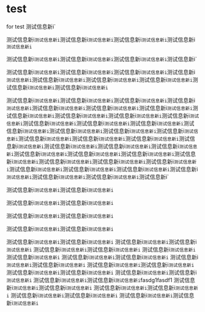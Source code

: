 # test
for test
测试信息新i`

测试信息新i`测试信息新i`测试信息新i`测试信息新i`测试信息新i`测试信息新i`测试信息新i`测试信息新i`

测试信息新i`测试信息新i`测试信息新i`测试信息新i`测试信息新i`测试信息新i`测试信息新i`







测试信息新i`测试信息新i`测试信息新i`测试信息新i`测试信息新i`测试信息新i`测试信息新i`测试信息新i`测试信息新i`测试信息新i`测试信息新i`测试信息新i`测试信息新i`测试信息新i`测试信息新i`测试信息新i`测试信息新i`测试信息新i`












测试信息新i`测试信息新i`测试信息新i`测试信息新i`测试信息新i`测试信息新i`测试信息新i`测试信息新i`测试信息新i`测试信息新i`测试信息新i`测试信息新i`测试信息新i`测试信息新i`测试信息新i`测试信息新i`测试信息新i`测试信息新i`测试信息新i`测试信息新i`测试信息新i`测试信息新i`测试信息新i`测试信息新i`测试信息新i`测试信息新i`测试信息新i`测试信息新i`测试信息新i`测试信息新i`测试信息新i`测试信息新i`测试信息新i`测试信息新i`测试信息新i`测试信息新i`测试信息新i`测试信息新i`测试信息新i`测试信息新i`测试信息新i`测试信息新i`测试信息新i`测试信息新i`测试信息新i`测试信息新i`测试信息新i`测试信息新i`测试信息新i`测试信息新i`测试信息新i`测试信息新i`测试信息新i`测试信息新i`测试信息新i`测试信息新i`测试信息新i`测试信息新i`测试信息新i`测试信息新i`测试信息新i`测试信息新i`测试信息新i`测试信息新i`测试信息新i`测试信息新i`测试信息新i`测试信息新i`测试信息新i`测试信息新i`测试信息新i`测试信息新i`测试信息新i`测试信息新i`测试信息新i`测试信息新i`测试信息新i`








测试信息新i`测试信息新i`测试信息新i`测试信息新i`

测试信息新i`测试信息新i`测试信息新i`测试信息新i`


测试信息新i`测试信息新i`测试信息新i`测试信息新i`

测试信息新i`测试信息新i`测试信息新i`测试信息新i`



测试信息新i`测试信息新i`测试信息新i`测试信息新i`
测试信息新i`测试信息新i`测试信息新i`测试信息新i`
测试信息新i`测试信息新i`测试信息新i`测试信息新i`
测试信息新i`测试信息新i`测试信息新i`测试信息新i`
测试信息新i`测试信息新i`测试信息新i`测试信息新i`
测试信息新i`测试信息新i`测试信息新i`测试信息新i`
测试信息新i`测试信息新i`测试信息新i`测试信息新i`
测试信息新i`测试信息新i`测试信息新i`测试信息新i`
测试信息新i`测试信息新i`测试信息新i`测试信息新i`
测试信息新i`测试信息新i`测试信息新i`测试信息新i`fasdg1fasdf1
测试信息新i`测试信息新i`测试信息新i`测试信息新i`
测试信息新i`测试信息新i`测试信息新i`测试信息新i`
测试信息新i`测试信息新i`测试信息新i`测试信息新i`
测试信息新i`测试信息新i`测试信息新i`测试信息新i`

